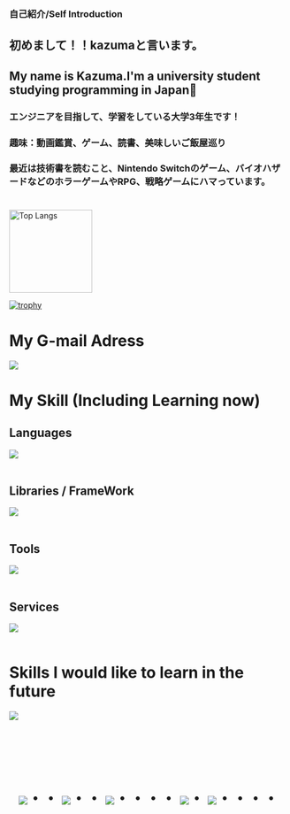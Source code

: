 ### 自己紹介/Self Introduction
## 初めまして！！kazumaと言います。
## My name is Kazuma.I'm a university student studying programming in Japan👋

### エンジニアを目指して、学習をしている大学3年生です！

### 趣味：動画鑑賞、ゲーム、読書、美味しいご飯屋巡り
### 最近は技術書を読むこと、Nintendo Switchのゲーム、バイオハザードなどのホラーゲームやRPG、戦略ゲームにハマっています。

#
<p align="left"> 
  <img alt="Top Langs" height="150px" src="https://github-readme-stats.vercel.app/api/top-langs/?username=Mio-3&layout=compact&count_private=true&show_icons=true&theme=tokyonight" />

[![trophy](https://github-profile-trophy.vercel.app/?username=Mio-3&theme=★★★&column=7)](https://github.com/ryo-ma/github-profile-trophy)

# My G-mail Adress

<p align="left">
<a href="21kazuma21@gmail.com"><img src="https://img.shields.io/badge/Gmail-d14836?style=flat-square&logo=Gmail&logoColor=white&link=21kazuma21@gmail.com"/></a>
</p>

# My Skill (Including Learning now)

## Languages
<img src="https://skillicons.dev/icons?i=html,css,javascript,typescript,cs,cpp,python,ruby,php,git" /> <br /><br />

## Libraries / FrameWork
<img src="https://skillicons.dev/icons?i=react,next,fastapi,django,rails,tailwind,nodejs," /> <br /><br />

## Tools
<img src="https://skillicons.dev/icons?i=vscode,visualstudio,docker,mysql,postgres,unity,unreal,figma" /> <br /><br />

## Services
<img src="https://skillicons.dev/icons?i=github,postman,aws" /> <br /><br />

# Skills I would like to learn in the future

<img src="https://skillicons.dev/icons?i=go,Gin,java,spring,laravel" /> <br /><br />


<!-- --------------------------------- :) ---------------------------------- -->

<br><br><br>

<div align="center">
    <h1>
        <img src="https://user-images.githubusercontent.com/44926913/175852850-3fb6c715-1856-41ff-8c1f-94ce3b03b458.gif">・・
        <img src="https://user-images.githubusercontent.com/44926913/175853109-f8850656-6704-4a8a-bee6-9aca154d929b.gif">・・
        <img src="https://user-images.githubusercontent.com/44926913/175853154-5449d974-975e-44a6-ab84-a86031265e40.gif">・・・・
        <img src="https://user-images.githubusercontent.com/44926913/175853109-f8850656-6704-4a8a-bee6-9aca154d929b.gif">・
        <img src="https://user-images.githubusercontent.com/44926913/175853154-5449d974-975e-44a6-ab84-a86031265e40.gif">・・・・
    </h1>
  </div>
<br><br><br>

